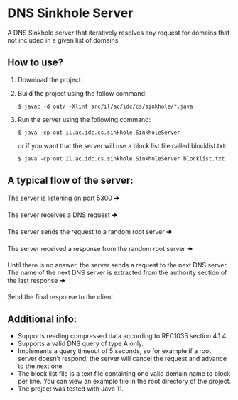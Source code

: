 # DNS Sinkhole Server
A DNS Sinkhole server that iteratively resolves any request for domains that not included in a given list of domains

## How to use?
1. Download the project.
2. Build the project using the follow command:

    ```$ javac -d out/ -Xlint src/il/ac/idc/cs/sinkhole/*.java```

3. Run the server using the following command:

    ```$ java -cp out il.ac.idc.cs.sinkhole.SinkholeServer```

    or if you want that the server will use a block list file called blocklist.txt:

    ```$ java -cp out il.ac.idc.cs.sinkhole.SinkholeServer blocklist.txt```

## A typical flow of the server:
The server is listening on port 5300  🠊

The server receives a DNS request  🠊

The server sends the request to a random root server  🠊

The server received a response from the random root server  🠊

Until there is no answer, the server sends a request to the next DNS server. The name of the next DNS server is extracted from the authority section of the last response  🠊

Send the final response to the client

## Additional info:
* Supports reading compressed data according to RFC1035 section 4.1.4.
* Supports a valid DNS query of type A only.
* Implements a query timeout of 5 seconds, so for example if a root server doesn’t respond, the server will cancel the request and advance to the next one.
* The block list file is a text file containing one valid domain name to block per line. You can view an example file in the root directory of the project.
* The project was tested with Java 11.
